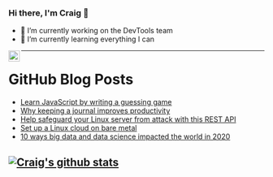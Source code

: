 ### Hi there, I'm Craig 👋

<!--
**CraigTeelFugro/CraigTeelFugro** is a ✨ _special_ ✨ repository because its `README.md` (this file) appears on your GitHub profile.

Here are some ideas to get you started:
-->

- 🔭 I’m currently working on the DevTools team
- 🌱 I’m currently learning everything I can

[<img align="left" alt="Craig Teel | LinkedIn" width="22px" src="https://cdn.jsdelivr.net/npm/simple-icons@v3/icons/linkedin.svg" />][linkedin]

---

# GitHub Blog Posts

<!-- BLOG-POST-LIST:START -->
- [Learn JavaScript by writing a guessing game](https://opensource.com/article/21/1/learn-javascript)
- [Why keeping a journal improves productivity](https://opensource.com/article/21/1/open-source-journal)
- [Help safeguard your Linux server from attack with this REST API](https://opensource.com/article/21/1/crowdsec-rest-api)
- [Set up a Linux cloud on bare metal](https://opensource.com/article/21/1/cloud-image-virt-install)
- [10 ways big data and data science impacted the world in 2020](https://opensource.com/article/21/1/big-data)
<!-- BLOG-POST-LIST:END -->

## [![Craig's github stats](https://github-readme-stats.vercel.app/api?username=craigteelfugro)](https://github.com/anuraghazra/github-readme-stats)


[linkedin]: https://linkedin.com/in/craig-teel-b8786771
